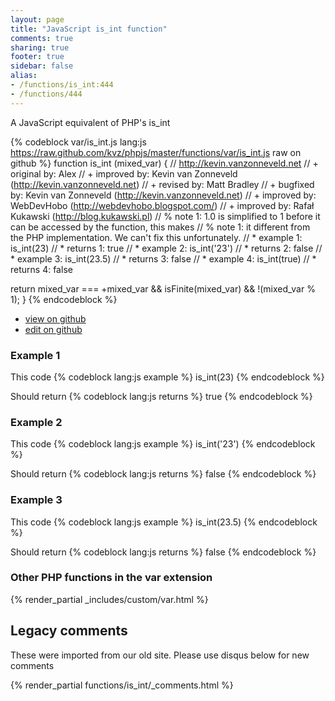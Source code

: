 ```yaml
---
layout: page
title: "JavaScript is_int function"
comments: true
sharing: true
footer: true
sidebar: false
alias:
- /functions/is_int:444
- /functions/444
---
```

<!-- Generated by Rakefile:build -->
A JavaScript equivalent of PHP's is_int

{% codeblock var/is_int.js lang:js https://raw.github.com/kvz/phpjs/master/functions/var/is_int.js raw on github %}
function is_int (mixed_var) {
  // http://kevin.vanzonneveld.net
  // +   original by: Alex
  // +   improved by: Kevin van Zonneveld (http://kevin.vanzonneveld.net)
  // +    revised by: Matt Bradley
  // +   bugfixed by: Kevin van Zonneveld (http://kevin.vanzonneveld.net)
  // +   improved by: WebDevHobo (http://webdevhobo.blogspot.com/)
  // +   improved by: Rafał Kukawski (http://blog.kukawski.pl)
  // %        note 1: 1.0 is simplified to 1 before it can be accessed by the function, this makes
  // %        note 1: it different from the PHP implementation. We can't fix this unfortunately.
  // *     example 1: is_int(23)
  // *     returns 1: true
  // *     example 2: is_int('23')
  // *     returns 2: false
  // *     example 3: is_int(23.5)
  // *     returns 3: false
  // *     example 4: is_int(true)
  // *     returns 4: false

  return mixed_var === +mixed_var && isFinite(mixed_var) && !(mixed_var % 1);
}
{% endcodeblock %}

 - [view on github](https://github.com/kvz/phpjs/blob/master/functions/var/is_int.js)
 - [edit on github](https://github.com/kvz/phpjs/edit/master/functions/var/is_int.js)

### Example 1
This code
{% codeblock lang:js example %}
is_int(23)
{% endcodeblock %}

Should return
{% codeblock lang:js returns %}
true
{% endcodeblock %}

### Example 2
This code
{% codeblock lang:js example %}
is_int('23')
{% endcodeblock %}

Should return
{% codeblock lang:js returns %}
false
{% endcodeblock %}

### Example 3
This code
{% codeblock lang:js example %}
is_int(23.5)
{% endcodeblock %}

Should return
{% codeblock lang:js returns %}
false
{% endcodeblock %}


### Other PHP functions in the var extension
{% render_partial _includes/custom/var.html %}
## Legacy comments
These were imported from our old site. Please use disqus below for new comments
<div style="overflow-y: scroll; max-height: 500px;">
{% render_partial functions/is_int/_comments.html %}
</div>

